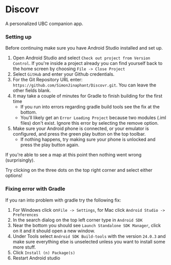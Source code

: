 # Discovr
A personalized UBC companion app.


### Setting up
Before continuing make sure you have Android Studio installed and set up.

1. Open Android Studio and select `Check out project from Version Control`. If you're inside a project already you can find yourself back to the home screen by choosing `File -> Close Project`
2. Select `GitHub` and enter your Github credentials.
3. For the Git Repository URL enter: `https://github.com/SimonJinaphant/Discovr.git`. You can leave the other fields blank.
4. It may take a couple of minutes for Gradle to finish building for the first time
   - If you run into errors regarding gradle build tools see the fix at the bottom.
   - You'll likely get an `Error Loading Project` because two modules (.iml files) don't exist. Ignore this error by selecting the remove option.
5. Make sure your Android phone is connected, or your emulator is configured, and press the green play button on the top toolbar.
   - If nothing happens, try making sure your phone is unlocked and press the play button again.

If you're able to see a map at this point then nothing went wrong (surprisingly).

Try clicking on the three dots on the top right corner and select either options!

### Fixing error with Gradle
If you ran into problem with gradle try the following fix:

1. For Windows click on`File -> Settings`, for Mac click `Android Studio -> Preferences`
2. In the search dialog on the top left corner type in `Android SDK`
3. Near the bottom you should see `Launch Standalone SDK Manager`, click on it and it should open a new window.
4. Under Tools select `Android SDK Build-tools` with the version `24.0.3` and make sure everything else is unselected unless you want to install some more stuff.
5. Click `Install (n) Package(s)`
6. Restart Android studio  